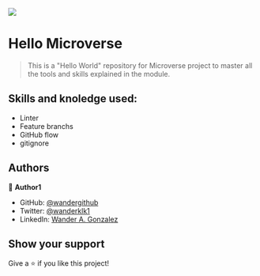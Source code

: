 ![](https://img.shields.io/badge/Microverse-blueviolet)

# Hello Microverse

> This is a "Hello World" repository for Microverse project to master all the tools and skills explained in the module.

## Skills and knoledge used:

- Linter
- Feature branchs
- GitHub flow 
- gitignore

## Authors

👤 **Author1**

- GitHub: [@wandergithub](https://github.com/wandergithub)
- Twitter: [@wanderklk1](https://twitter.com/wanderklk1)
- LinkedIn: [Wander A. Gonzalez](https://www.linkedin.com/in/wander-a-gonzalez-53127b205/)

## Show your support

Give a ⭐️ if you like this project!

